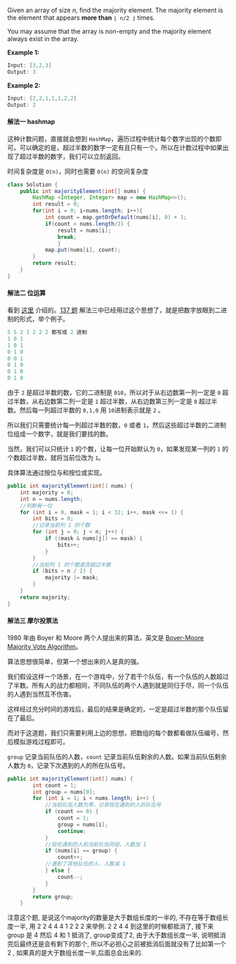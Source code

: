 
Given an array of size *n*, find the majority element. The majority element is the element that appears **more than** `⌊ n/2 ⌋` times.

You may assume that the array is non-empty and the majority element always exist in the array.

**Example 1:**

```java
Input: [3,2,3]
Output: 3
```

**Example 2:**

```java
Input: [2,2,1,1,1,2,2]
Output: 2
```



#### 解法一 hashmap

这种计数问题，直接就会想到 `HashMap`，遍历过程中统计每个数字出现的个数即可。可以确定的是，超过半数的数字一定有且只有一个。所以在计数过程中如果出现了超过半数的数字，我们可以立刻返回。

时间复杂度是 `O(n)`，同时也需要 `O(n)` 的空间复杂度

```java
class Solution {
    public int majorityElement(int[] nums) {
        HashMap <Integer, Integer> map = new HashMap<>();
        int result = 0;
        for(int i = 0; i<nums.length; i++){
            int count = map.getOrDefault(nums[i], 0) + 1;
            if(count > nums.length/2) {
                result = nums[i];
                break;
                }
            map.put(nums[i], count);
        }
        return result;
    }
}
```



#### 解法二 位运算

看到 [这里](https://leetcode.com/problems/majority-element/discuss/51612/C%2B%2B-6-Solutions) 介绍的。[137 题](https://leetcode.wang/leetcode-137-Single-NumberII.html) 解法三中已经用过这个思想了，就是把数字放眼到二进制的形式，举个例子。

```java
5 5 2 1 2 2 2 都写成 2 进制
1 0 1
1 0 1
0 1 0
0 0 1 
0 1 0
0 1 0
0 1 0
```

由于 `2` 是超过半数的数，它的二进制是 `010`，所以对于从右边数第一列一定是 `0` 超过半数，从右边数第二列一定是 `1` 超过半数，从右边数第三列一定是 `0` 超过半数。然后每一列超过半数的 `0,1,0` 用 `10`进制表示就是 `2` 。

所以我们只需要统计每一列超过半数的数，`0` 或者 `1`，然后这些超过半数的二进制位组成一个数字，就是我们要找的数。

当然，我们可以只统计 `1` 的个数，让每一位开始默认为 `0`，如果发现某一列的 `1` 的个数超过半数，就将当前位改为 `1`。

具体算法通过按位与和按位或实现。

```java
public int majorityElement(int[] nums) {
    int majority = 0;
    int n = nums.length;
    //判断每一位
    for (int i = 0, mask = 1; i < 32; i++, mask <<= 1) {
        int bits = 0;
        //记录当前列 1 的个数
        for (int j = 0; j < n; j++) {
            if ((mask & nums[j]) == mask) {
                bits++;
            }
        }
        //当前列 1 的个数是否超过半数
        if (bits > n / 2) {
            majority |= mask;
        }
    }
    return majority;
}
```



####  解法三 摩尔投票法

1980 年由 Boyer 和 Moore 两个人提出来的算法，英文是 [Boyer-Moore Majority Vote Algorithm](http://www.cs.utexas.edu/~moore/best-ideas/mjrty/])。

算法思想很简单，但第一个想出来的人是真的强。

我们假设这样一个场景，在一个游戏中，分了若干个队伍，有一个队伍的人数超过了半数。所有人的战力都相同，不同队伍的两个人遇到就是同归于尽，同一个队伍的人遇到当然互不伤害。

这样经过充分时间的游戏后，最后的结果是确定的，一定是超过半数的那个队伍留在了最后。

而对于这道题，我们只需要利用上边的思想，把数组的每个数都看做队伍编号，然后模拟游戏过程即可。

`group` 记录当前队伍的人数，`count` 记录当前队伍剩余的人数。如果当前队伍剩余人数为 `0`，记录下次遇到的人的所在队伍号。

```java
public int majorityElement(int[] nums) {
        int count = 1;
        int group = nums[0];
        for (int i = 1; i < nums.length; i++) {
            //当前队伍人数为零，记录现在遇到的人的队伍号
            if (count == 0) {
                count = 1;
                group = nums[i];
                continue;
            }
            //现在遇到的人和当前队伍同组，人数加 1
            if (nums[i] == group) {
                count++;
            //遇到了其他队伍的人，人数减 1
            } else {
                count--;
            }
        }
        return group;
    }
```

注意这个题, 是说这个majority的数量是大于数组长度的一半的, 不存在等于数组长度一半, 用 2 2 4 4 4 1 2 2 2 来举例.      2 2 4 4 到这里的时候都抵消了,  接下来group 是 4 然后 4 和 1 抵消了, group变成了2, 由于大于数组长度一半, 说明抵消完后最终还是会有剩下的那个, 所以不必担心之前被抵消后面就没有了比如第一个 2 , 如果真的是大于数组长度一半,后面总会出来的.

